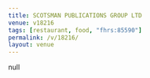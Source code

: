 ```yaml
---
title: SCOTSMAN PUBLICATIONS GROUP LTD
venue: v18216
tags: [restaurant, food, "fhrs:85590"]
permalink: /v/18216/
layout: venue
---
```

null